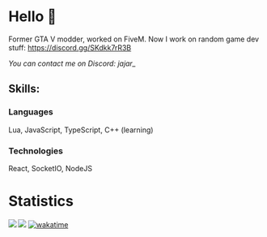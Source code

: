 # Hello 👀
Former GTA V modder, worked on FiveM. Now I work on random game dev stuff:
https://discord.gg/SKdkk7rR3B

*You can contact me on Discord: jajar_*

## Skills:
### Languages
Lua, JavaScript, TypeScript, C++ (learning)
### Technologies
React, SocketIO, NodeJS

# Statistics
<img align = 'left' src="https://github-readme-stats.vercel.app/api/wakatime?username=Jajar&theme=github_dark&hide_border=true&layout=compact&langs_count=8" />
<!--   <img align = 'left' src="https://github-readme-stats.vercel.app/api?username=JajarGaming&include_all_commits=true&theme=github_dark&show_icons=true&hide_border=true&count_private=true"/> -->

![](https://komarev.com/ghpvc/?username=JajarGaming&color=2DB36E&style=flat&abbreviated=true)
[![wakatime](https://wakatime.com/badge/user/bb777587-96d8-496e-8fbc-e463484da02a.svg)](https://wakatime.com/@bb777587-96d8-496e-8fbc-e463484da02a)
